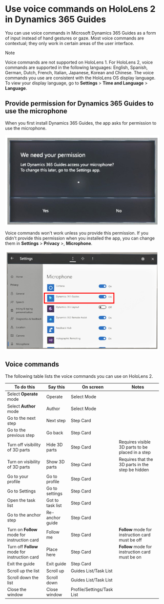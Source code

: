 

# Use voice commands on HoloLens 2 in Dynamics 365 Guides

You can use voice commands in Microsoft Dynamics 365 Guides as a form of input instead of hand gestures or gaze. Most voice commands 
are contextual; they only work in certain areas of the user interface.  

>[!NOTE]
> Voice commands are not supported on HoloLens 1. For HoloLens 2, voice commands are supported in the following languages: English, Spanish, German, Dutch, French, Italian, 
Japanese, Korean and Chinese. The voice commands you use are consistent with the HoloLens OS display language. To view your display language, go to 
**Settings** > **Time and Language** > **Language**. 

## Provide permission for Dynamics 365 Guides to use the microphone

When you first install Dynamics 365 Guides, the app asks for permission to use the microphone.

![Permission message](media/microphone-permission-1.PNG "Permission message")

Voice commands won't work unless you provide this permission. If you didn't provide this permission when you installed the app, you 
can change them in **Settings** > **Privacy** >, **Microphone**.

![Settings command](media/microphone-permission-2.PNG "Settings command")

## Voice commands

The following table lists the voice commands you can use on HoloLens 2.

|To do this|Say this|On screen|Notes
|---------------------|---------------------------|-------------------------------------------|--------------------------------------|
|Select **Operate** mode|Operate|Select Mode||
|Select **Author** mode|Author|Select Mode||
|Go to the next step|Next step|Step Card||
|Go to the previous step|Go back|Step Card||
|Turn off visibility of 3D parts|Hide 3D parts|Step Card|Requires visible 3D parts to be placed in a step|
|Turn on visibility of 3D parts|Show 3D parts|Step Card|Requires that the 3D parts in the step be hidden|
|Go to your profile|Go to profile|Step Card||
|Go to Settings|Go to settings|Step Card||
|Open the task list|Got to task list|Step Card||
|Go to the anchor step|Re-anchor guide|Step Card||
|Turn on **Follow** mode for instruction card|Follow me|Step Card|**Follow** mode for instruction card must be off|
|Turn off **Follow** mode for instruction card|Place here|Step Card|**Follow** mode for instruction card must be on|
|Exit the guide|Exit guide|Step Card||
|Scroll up the list|Scroll up|Guides List/Task List||
|Scroll down the list|Scroll down|Guides List/Task List||
|Close the window|Close window|Profile/Settings/Task List||






 
